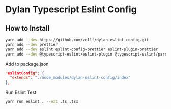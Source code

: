 # Dylan Typescript Eslint Config
## How to Install
```bash
yarn add --dev https://github.com/zollf/dylan-eslint-config.git
yarn add --dev prettier
yarn add --dev eslint eslint-config-prettier eslint-plugin-prettier
yarn add --dev @typescript-eslint/eslint-plugin @typescript-eslint/parser
```

Add to package.json
```json
"eslintConfig": {
  "extends": "./node_modules/dylan-eslint-config/index"
},
```

Run Eslint Test
```bash
yarn run eslint . --ext .ts,.tsx
```